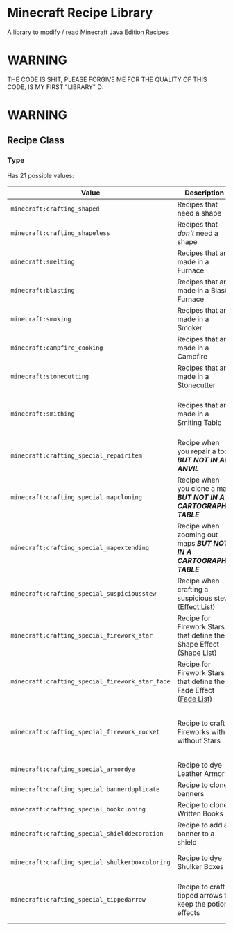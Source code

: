 # Minecraft Recipe Library

A library to modify / read Minecraft Java Edition Recipes

# WARNING
THE CODE IS SHIT, PLEASE FORGIVE ME FOR THE QUALITY OF THIS CODE, IS MY FIRST "LIBRARY" D:
# WARNING

## Recipe Class
### Type
Has 21 possible values:

| Value                                           | Description                                                                                                                             | Example                                             |
|-------------------------------------------------|-----------------------------------------------------------------------------------------------------------------------------------------|-----------------------------------------------------|
| `minecraft:crafting_shaped`                     | Recipes that need a shape                                                                                                               | Diamond Pickaxe                                     |
| `minecraft:crafting_shapeless`                  | Recipes that *don't* need a shape                                                                                                       | Dying a wool block                                  |
| `minecraft:smelting`                            | Recipes that are made in a Furnace                                                                                                      | Glass                                               |
| `minecraft:blasting`                            | Recipes that are made in a Blast Furnace                                                                                                | Iron Ingot                                          |
| `minecraft:smoking`                             | Recipes that are made in a Smoker                                                                                                       | Cooked Chicken                                      |
| `minecraft:campfire_cooking`                    | Recipes that are made in a Campfire                                                                                                     | Cooked Chicken                                      |
| `minecraft:stonecutting`                        | Recipes that are made in a Stonecutter                                                                                                  | Stone Stairs                                        |
| `minecraft:smithing`                            | Recipes that are made in a Smiting Table                                                                                                | Upgrading a Diamond tool to a Netherite Tool        |
| `minecraft:crafting_special_repairitem`         | Recipe when you repair a tool ***BUT NOT IN AN ANVIL***                                                                                 | Fusing 2 damaged tools in the inventory             |
| `minecraft:crafting_special_mapcloning`         | Recipe when you clone a map ***BUT NOT IN A CARTOGRAPHY TABLE***                                                                        | Empty Map + Ocean Explorer Map                      |
| `minecraft:crafting_special_mapextending`       | Recipe when zooming out maps ***BUT NOT IN A CARTOGRAPHY TABLE***                                                                       | Any filled Map surrounded by paper                  |
| `minecraft:crafting_special_suspiciousstew`     | Recipe when crafting a suspicious stew ([Effect List](https://minecraft.fandom.com/wiki/Suspicious_Stew#Food))                          | Crafting a suspicious stew with a dandelion         |
| `minecraft:crafting_special_firework_star`      | Recipe for Firework Stars that define the Shape Effect ([Shape List](https://minecraft.fandom.com/wiki/Firework_Star#Shape_effects))    | Creating a Firework Star with a Gold Nugget         |
| `minecraft:crafting_special_firework_star_fade` | Recipe for Firework Stars that define the Fade Effect ([Fade List](https://minecraft.fandom.com/wiki/Firework_Star#Additional_effects)) | Creating a Firework Star with a Diamond             |
| `minecraft:crafting_special_firework_rocket`    | Recipe to craft Fireworks with / without Stars                                                                                          | Creating a Firework with or without a Firework Star |
| `minecraft:crafting_special_armordye`           | Recipe to dye Leather Armor                                                                                                             | dying armor                                         |
| `minecraft:crafting_special_bannerduplicate`    | Recipe to clone banners                                                                                                                 | Duplicate Banners                                   |
| `minecraft:crafting_special_bookcloning`        | Recipe to clone Written Books                                                                                                           | Book cloning                                        |
| `minecraft:crafting_special_shielddecoration`   | Recipe to add a banner to a shield                                                                                                      | Adding a banner to a shield                         |
| `minecraft:crafting_special_shulkerboxcoloring` | Recipe to dye Shulker Boxes                                                                                                             | Dying a Shulker Box red                             |
| `minecraft:crafting_special_tippedarrow`        | Recipe to craft tipped arrows to keep the potion effects                                                                                | Speed Lingering Potion surrounded by arrows         |
